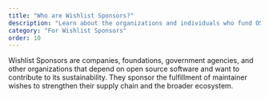 ```yaml
---
title: "Who are Wishlist Sponsors?"
description: "Learn about the organizations and individuals who fund OSS sustainability work"
category: "For Wishlist Sponsors"
order: 10
---
```


Wishlist Sponsors are companies, foundations, government agencies, and other organizations that depend on open source software and want to contribute to its sustainability. They sponsor the fulfillment of maintainer wishes to strengthen their supply chain and the broader ecosystem.